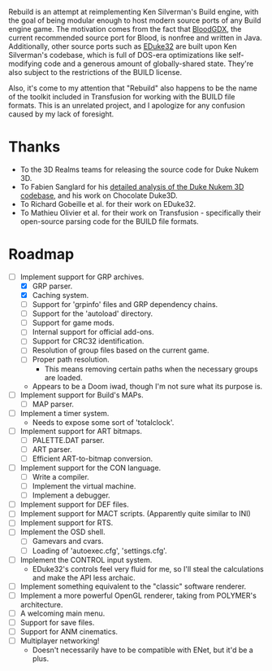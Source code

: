 Rebuild is an attempt at reimplementing Ken Silverman's Build engine, with the
goal of being modular enough to host modern source ports of any Build engine
game. The motivation comes from the fact that [BloodGDX][1], the current
recommended source port for Blood, is nonfree and written in Java. Additionally,
other source ports such as [EDuke32][2] are built upon Ken Silverman's codebase,
which is full of DOS-era optimizations like self-modifying code and a generous
amount of globally-shared state. They're also subject to the restrictions of the
BUILD license.

Also, it's come to my attention that "Rebuild" also happens to be the name of
the toolkit included in Transfusion for working with the BUILD file formats.
This is an unrelated project, and I apologize for any confusion caused by my
lack of foresight.


# Thanks

- To the 3D Realms teams for releasing the source code for Duke Nukem 3D.
- To Fabien Sanglard for his [detailed analysis of the Duke Nukem 3D codebase][3], and his work on Chocolate Duke3D.
- To Richard Gobeille et al. for their work on EDuke32.
- To Mathieu Olivier et al. for their work on Transfusion - specifically their open-source parsing code for the BUILD file formats.


# Roadmap

- [ ] Implement support for GRP archives.
  - [x] GRP parser.
  - [x] Caching system.
  - [ ] Support for 'grpinfo' files and GRP dependency chains.
  - [ ] Support for the 'autoload' directory.
  - [ ] Support for game mods.
  - [ ] Internal support for official add-ons.
  - [ ] Support for CRC32 identification.
  - [ ] Resolution of group files based on the current game.
  - [ ] Proper path resolution.
    - This means removing certain paths when the necessary groups are loaded.
  - Appears to be a Doom iwad, though I'm not sure what its purpose is.
- [ ] Implement support for Build's MAPs.
  - [ ] MAP parser.
- [ ] Implement a timer system.
  - Needs to expose some sort of 'totalclock'.
- [ ] Implement support for ART bitmaps.
  - [ ] PALETTE.DAT parser.
  - [ ] ART parser.
  - [ ] Efficient ART-to-bitmap conversion.
- [ ] Implement support for the CON language.
  - [ ] Write a compiler.
  - [ ] Implement the virtual machine.
  - [ ] Implement a debugger.
- [ ] Implement support for DEF files.
- [ ] Implement support for MACT scripts. (Apparently quite similar to INI)
- [ ] Implement support for RTS.
- [ ] Implement the OSD shell.
  - [ ] Gamevars and cvars.
  - [ ] Loading of 'autoexec.cfg', 'settings.cfg'.
- [ ] Implement the CONTROL input system.
  - EDuke32's controls feel very fluid for me, so I'll steal the calculations and make the API less archaic.
- [ ] Implement something equivalent to the "classic" software renderer.
- [ ] Implement a more powerful OpenGL renderer, taking from POLYMER's architecture.
- [ ] A welcoming main menu.
- [ ] Support for save files.
- [ ] Support for ANM cinematics.
- [ ] Multiplayer networking!
  - Doesn't necessarily have to be compatible with ENet, but it'd be a plus.


[1]: https://blood-wiki.org/index.php/BloodGDX
[2]: http://eduke32.com/
[3]: http://fabiensanglard.net/duke3d/index.php
